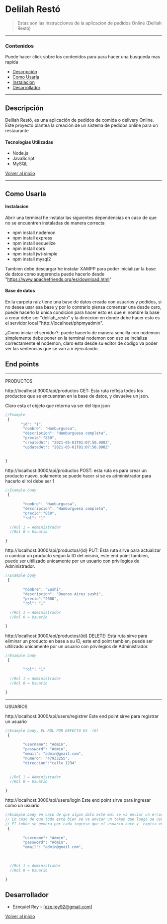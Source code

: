 # Delilah Restó




> Estas son las instrucciones de la aplicacion de pedidos Online (Delilah Restó)

---

### Contenidos
Puede hacer click sobre los contenidos para para hacer una busqueda mas rapida

- [Descripción ](#Descripción)
- [Como Usarla](#Como-Usarla)
- [Instalacion](#Instalacion)
- [Desarrollador](#Desarrollador)

---

## Descripción 

Delilah Restó,  es una aplicación de pedidos de comida o delivery Online. Este proyecto plantea la creación de un sistema de pedidos online para un restaurante

#### Tecnologias Utilizadas 

- Node.js
- JavaScript
- MySQL

[Volver al inicio](#Contenidos)

---

## Como Usarla

#### Instalacion

Abrir una terminal he instalar las siguientes dependencias en caso de que no se encuentren instaladas de manera correcta

- npm install nodemon
- npm install express
- npm install sequelize
- npm install cors
- npm install jwt-simple
- npm install mysql2

Tambien debe descargar he instalar XAMPP para poder inicializar la base de datos como sugerencia puede hacerlo desde "https://www.apachefriends.org/es/download.html"

#### Base de datos

En la carpeta raiz tiene una base de datos creada con usuarios y pedidos, si no desea usar esa base y por lo contrario piensa comenzar una desde cero, puede hacerlo la unica condicion para hacer esto es que el nombre la base a crear debe ser "delilah_resto"
y la direccion en donde debe hacer esto es el servidor local "http://localhost/phpmyadmin".

¿Como iniciar el servidor?: puede hacerlo de manera sencilla con nodemon simplemente debe poner en la terminal nodemon con eso se incializa correctamente el nodemon, claro esta desde su editor de codigo va poder ver las sentencias que se van a ir ejecutando.


## End points

---
PRODUCTOS 

http://localhost:3000/api/productos GET: Esta ruta refleja todos los productos que se encuentran en la base de datos, y devuelve un json.

Claro esta el objeto que retorna va ser del tipo json
```javascript
//Example 
 {
       "id": "1",
        "nombre": "Hamburguesa",
        "descripcion": "Hamburguesa completa",
        "precio":"850",
        "createdAt": "2021-05-01T01:07:50.000Z",
        "updatedAt": "2021-05-01T01:07:50.000Z"
  

}
```

http://localhost:3000/api/productos	POST: esta ruta es para crear un producto nuevo, solamente se puede hacer si se es administrador
para hacerlo el rol debe ser 1

```javascript
//Example body
 {
        
        "nombre": "Hamburguesa",
        "descripcion": "Hamburguesa completa",
        "precio":"850",
        "rol": "1"
        
  //Rol 1 = Administrador 
  //Rol 0 = Usuario

}
```
http://localhost:3000/api/productos/{id} PUT: Esta ruta sirve para actualizar o cambiar un producto segun la ID del mismo, este end point tambien, puede ser ultilizado unicamente por un usuario con  privilegios de Administrador.
```javascript
//Example body 
 {
        
        "nombre": "Sushi",
        "descripcion": "Buenos Aires sushi",
        "precio":"2000",
        "rol": "1"
        
  //Rol 1 = Administrador 
  //Rol 0 = Usuario

}
```

http://localhost:3000/api/productos/{id} DELETE: Esta ruta sirve para eliminar un producto en base a su ID, este end point tambien, puede ser ultilizado unicamente por un usuario con  privilegios de Administrador.



```javascript
//Example body 
 {
        
        "rol": "1"
        
  //Rol 1 = Administrador 
  //Rol 0 = Usuario

}
```
---
USUARIOS


http://localhost:3000/api/users/registrer Este end point sirve para registrar un usuario

```javascript
//Example body, EL ROL POR DEFECTO ES  (0)
 {
        
        "username": "Admin",
        "password": "Admin",
        "email": "admin@gmail.com",
        "numero": "47933255",
        "direccion":"calle 1234"
        
        
  //Rol 1 = Administrador 
  //Rol 0 = Usuario

}
```
http://localhost:3000/api/users/login  Este end point sirve para ingresar como un usuario

```javascript
//Example body en caso de que algun dato este mal se va enviar un error 
// En caso de que todo este bien se va enviar un token que luego se usara en el cabeceras de varios end Points
// El token se genera por cada ingreso que el usuario hace y  expira en 24h aproximadamente 
 {
        
        "username": "Admin",
        "password": "Admin",
        "email": "admin@gmail.com",
        
        
        
  //Rol 1 = Administrador 
  //Rol 0 = Usuario

}
```

## Desarrollador 

- Ezequiel Rey - [eze.rey92@gmail.com]


[Volver al inicio](#Contenidos)
